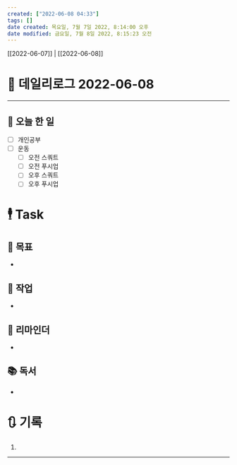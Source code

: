 ```yaml
---
created: ["2022-06-08 04:33"]
tags: []
date created: 목요일, 7월 7일 2022, 8:14:00 오후
date modified: 금요일, 7월 8일 2022, 8:15:23 오전
---
```


[[2022-06-07]] | [[2022-06-08]]

# 📅 데일리로그 2022-06-08
---
## 🔷 오늘 한 일
- [ ] 개인공부
- [ ] 운동
	- [ ] 오전 스쿼트
	- [ ] 오전 푸시업
	- [ ] 오후 스쿼트
	- [ ] 오후 푸시업

# 🕴 Task
## 🎯 목표
-
 
## 🚀 작업
-
 
## 📕 리마인더
-
 
## 📚 독서
-
 

# 🔃 기록
1. 
---

